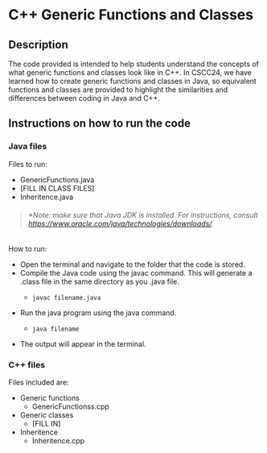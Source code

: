 # C++ Generic Functions and Classes

## Description
The code provided is intended to help students understand the concepts of what generic functions and classes look like in C++. In CSCC24, we have learned how to create generic functions and classes in Java, so equivalent functions and classes are provided to highlight the similarities and differences between coding in Java and C++. 

## Instructions on how to run the code

### Java files
Files to run:
- GenericFunctions.java
- [FILL IN CLASS FILES]
- Inheritence.java

 >###### *Note: make sure that Java JDK is installed. For instructions, consult https://www.oracle.com/java/technologies/downloads/.

How to run:
- Open the terminal and navigate to the folder that the code is stored.
- Compile the Java code using the javac command. This will generate a .class file in the same directory as you .java file.
  - ```
    javac filename.java
    ```
- Run the java program using the java command.
  - ```
    java filename
    ```
- The output will appear in the terminal.

### C++ files
Files included are:
- Generic functions
  - GenericFunctionss.cpp
- Generic classes
  - [FILL IN]
- Inheritence
  - Inheritence.cpp
  


